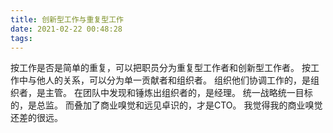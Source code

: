 ```yaml
---
title: 创新型工作与重复型工作
date: 2021-02-22 00:48:28
tags:
---
```

按工作是否是简单的重复，可以把职员分为重复型工作者和创新型工作者。
按工作中与他人的关系，可以分为单一贡献者和组织者。
组织他们协调工作的，是组织者，是主管。
在团队中发现和锤炼出组织者的，是经理。
统一战略统一目标的，是总监。
而叠加了商业嗅觉和远见卓识的，才是CTO。
我觉得我的商业嗅觉还差的很远。